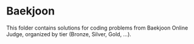 # Baekjoon
This folder contains solutions for coding problems from Baekjoon Online Judge, organized by tier (Bronze, Silver, Gold, ...).
